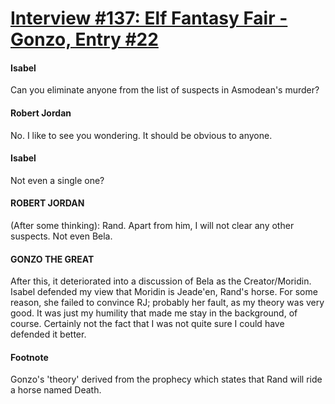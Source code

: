 # [Interview #137: Elf Fantasy Fair - Gonzo, Entry #22](https://www.theoryland.com/intvmain.php?i=137#22)

#### Isabel

Can you eliminate anyone from the list of suspects in Asmodean's murder?

#### Robert Jordan

No. I like to see you wondering. It should be obvious to anyone.

#### Isabel

Not even a single one?

#### ROBERT JORDAN

(After some thinking): Rand. Apart from him, I will not clear any other suspects. Not even Bela.

#### GONZO THE GREAT

After this, it deteriorated into a discussion of Bela as the Creator/Moridin. Isabel defended my view that Moridin is Jeade'en, Rand's horse. For some reason, she failed to convince RJ; probably her fault, as my theory was very good. It was just my humility that made me stay in the background, of course. Certainly not the fact that I was not quite sure I could have defended it better.

#### Footnote

Gonzo's 'theory' derived from the prophecy which states that Rand will ride a horse named Death.

